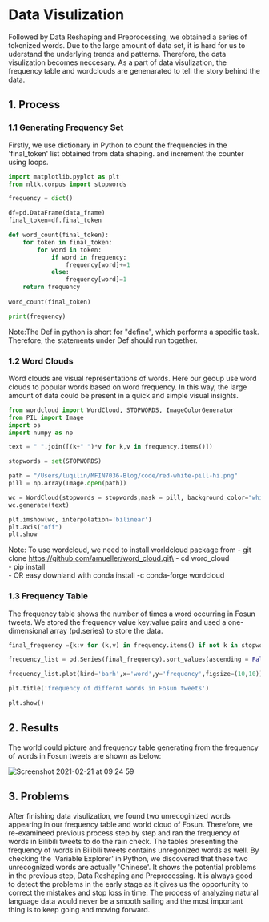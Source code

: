 # Data Visulization 
Followed by Data Reshaping and Preprocessing, we obtained a series of tokenized words. Due to the large amount of data set, it is hard for us to uderstand the underlying trends and patterns. Therefore, the data visulization becomes neccesary. As a part of data visulization, the frequency table and wordclouds are genenarated to tell the story behind the data.   

## 1. Process
### 1.1 Generating Frequency Set 
Firstly, we use dictionary in Python to count the frequencies in the 'final_token' list obtained from data shaping. and increment the counter using loops. 
```python
import matplotlib.pyplot as plt
from nltk.corpus import stopwords

frequency = dict()

df=pd.DataFrame(data_frame)
final_token=df.final_token

def word_count(final_token):
    for token in final_token:
        for word in token:
            if word in frequency:
                frequency[word]+=1
            else:
                frequency[word]=1
    return frequency
    
word_count(final_token)

print(frequency)
```
Note:The Def in python is short for "define", which performs a specific task. Therefore, the statements under Def should run together. 

### 1.2 Word Clouds
Word clouds  are visual representations of words. Here our geoup use word clouds to popular words based on word frequency. In this way, the large amount of data could be present in a quick and simple visual insights. 
```python 
from wordcloud import WordCloud, STOPWORDS, ImageColorGenerator
from PIL import Image
import os
import numpy as np

text = " ".join([(k+" ")*v for k,v in frequency.items()])

stopwords = set(STOPWORDS)

path = "/Users/luqilin/MFIN7036-Blog/code/red-white-pill-hi.png"
pill = np.array(Image.open(path))

wc = WordCloud(stopwords = stopwords,mask = pill, background_color="white", width = 30000, height = 20000,collocations = False,max_words=50)
wc.generate(text)

plt.imshow(wc, interpolation='bilinear')
plt.axis("off")
plt.show
```
Note: To use wordcloud, we need to install worldcloud package from 
      - git clone https://github.com/amueller/word_cloud.git\
      - cd word_cloud\
      - pip install\
      - OR easy downland with conda install -c conda-forge wordcloud

### 1.3 Frequency Table 

The frequency table shows the number of times a word occurring in Fosun tweets. We stored the frequency value key:value pairs and used a one-dimensional array (pd.series) to store the data. 

```python
final_frequency ={k:v for (k,v) in frequency.items() if not k in stopwords}

frequency_list = pd.Series(final_frequency).sort_values(ascending = False).head(30).to_frame().reset_index().rename(columns={'index':'word',0:'frequency'})

frequency_list.plot(kind='barh',x='word',y='frequency',figsize=(10,10))

plt.title('frequency of differnt words in Fosun tweets')

plt.show()
```
## 2. Results 
The world could picture and frequency table generating from the frequency of words in Fosun tweets are shown as below:

![Screenshot 2021-02-21 at 09 24 59](https://user-images.githubusercontent.com/78474798/108612799-e2f1aa80-7426-11eb-889e-844d6d445c7d.png)

## 3. Problems 

After finishing data visulization, we found two unrecoginized words appearing in our frequency table and world cloud of Fosun. Therefore, we re-examineed previous process step by step and ran the frequency of words in Bilibili tweets to do the rain check. The tables presenting the frequency of words in Bilibili tweets contains unregonized words as well. By checking the 'Variable Explorer' in Python, we discovered that these two unrecognized words are actually 'Chinese'. It shows the potential problems in the previous step, Data Reshaping and Preprocessing. It is always good to detect the problems in the early stage as it gives us the opportunity to correct the mistakes and stop loss in time. The process of analyzing natural language data would never be a smooth sailing and the most important thing is to keep going and moving forward. 

